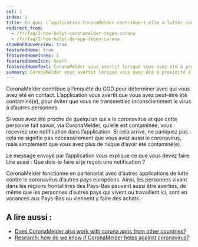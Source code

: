 ```yaml
---
set: 1
index: 1
title: En quoi l’application CoronaMelder contribue-t-elle à lutter contre le coronavirus ?
redirect_from: 
  - /fr/faq/2-hoe-helpt-coronamelder-tegen-corona
  - /fr/faq/2-hoe-helpt-de-app-tegen-corona
showOnFAQoverview: true
featuredHome: true
featuredHomeIndex: 1
featuredHomeIcon: heart
featuredHomeText: CoronaMelder vous avertit lorsque vous avez été à proximité d’une personne qui a le coronavirus.
summary: CoronaMelder vous avertit lorsque vous avez été à proximité d’une personne qui a le coronavirus.
---
```

CoronaMelder contribue à l’enquête du GGD pour déterminer avec qui vous avez été en contact. L’application vous avertit que vous avez peut-être été contaminé(e), pour éviter que vous ne transmettiez inconsciemment le virus à d’autres personnes.
 
Si vous avez été proche de quelqu’un qui a le coronavirus et que cette personne fait savoir, via CoronaMelder, qu’elle est contaminée, vous recevrez une notification dans l’application. Si cela arrive, ne paniquez pas : cela ne signifie pas nécessairement que vous avez aussi le coronavirus, mais simplement que vous avez plus de risque d’avoir été contaminé(e).
 
Le message envoyé par l’application vous explique ce que vous devez faire. Lire aussi : Que dois-je faire si je reçois une notification ?
 
CoronaMelder fonctionne en partenariat avec d’autres applications de lutte contre le coronavirus d’autres pays européens. Ainsi, les personnes vivant dans les régions frontalières des Pays-Bas peuvent aussi être averties, de même que les personnes d’autres pays qui vivent ou travaillent ici, sont en vacances aux Pays-Bas ou viennent y faire des achats.

## A lire aussi :

- [Does CoronaMelder also work with corona apps from other countries?](/{{page.lang}}/faq/1-7-werkt-coronamelder-ook-met-apps-uit-andere-landen)
- [Research: how do we know if CoronaMelder helps against coronavirus?](/{{page.lang}}/faq/3-1-onderzoek-hoe-weten-we-of-coronamelder-helpt-tegen-corona)
